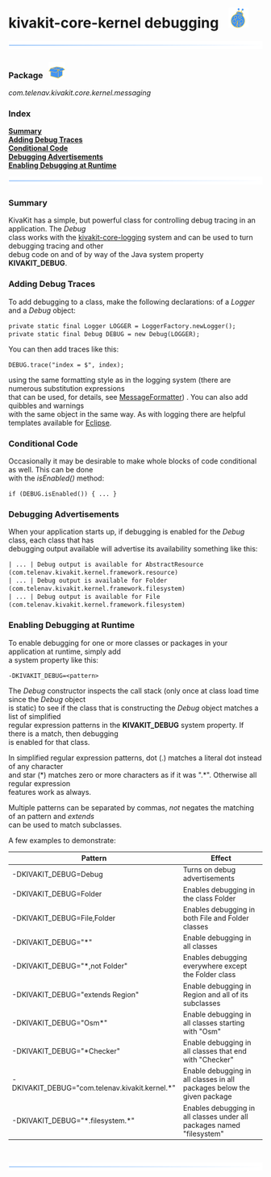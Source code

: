# kivakit-core-kernel debugging &nbsp; ![](../../../documentation/images/bug-40.png)

![](../documentation/images/horizontal-line.png)

### Package &nbsp; ![](../../../documentation/images/box-32.png)

*com.telenav.kivakit.core.kernel.messaging*

### Index

[**Summary**](#summary)  
[**Adding Debug Traces**](#adding-debug-traces)  
[**Conditional Code**](#conditional-code)  
[**Debugging Advertisements**](#debugging-advertisements)  
[**Enabling Debugging at Runtime**](#enabling-debugging-at-runtime)

![](../documentation/images/horizontal-line.png)

### Summary <a name="summary"></a>

KivaKit has a simple, but powerful class for controlling debug tracing in an application. The _Debug_  
class works with the [kivakit-core-logging](logging.md) system and can be used to turn debugging tracing and other  
debug code on and of by way of the Java system property **KIVAKIT_DEBUG**.

### Adding Debug Traces <a name="adding-debug-traces"></a>

To add debugging to a class, make the following declarations: of a _Logger_ and a _Debug_ object:

    private static final Logger LOGGER = LoggerFactory.newLogger(); 
    private static final Debug DEBUG = new Debug(LOGGER);

You can then add traces like this:

    DEBUG.trace("index = $", index);

using the same formatting style as in the logging system (there are numerous substitution expressions  
that can be used, for details,
see [MessageFormatter](https://telenav.github.io/kivakit/javadoc/kivakit.core.kernel/com/telenav/kivakit/core/kernel/messaging/messages/MessageFormatter.html))
. You can also add quibbles and warnings  
with the same object in the same way. As with logging there are helpful templates available
for [Eclipse](../../../documentation/development/setup.md).

### Conditional Code <a name="conditional-code"></a>

Occasionally it may be desirable to make whole blocks of code conditional as well. This can be done  
with the _isEnabled()_ method:

    if (DEBUG.isEnabled()) { ... }

### Debugging Advertisements <a name="debugging-advertisements"></a>

When your application starts up, if debugging is enabled for the _Debug_ class, each class that has  
debugging output available will advertise its availability something like this:

    | ... | Debug output is available for AbstractResource (com.telenav.kivakit.kernel.framework.resource)
    | ... | Debug output is available for Folder (com.telenav.kivakit.kernel.framework.filesystem)
    | ... | Debug output is available for File (com.telenav.kivakit.kernel.framework.filesystem)

### Enabling Debugging at Runtime <a name="enabling-debugging-at-runtime"></a>

To enable debugging for one or more classes or packages in your application at runtime, simply add  
a system property like this:

    -DKIVAKIT_DEBUG=<pattern>

The *Debug* constructor inspects the call stack (only once at class load time since the *Debug* object  
is static) to see if the class that is constructing the *Debug* object matches a list of simplified  
regular expression patterns in the **KIVAKIT_DEBUG** system property. If there is a match, then debugging  
is enabled for that class.

In simplified regular expression patterns, dot (.) matches a literal dot instead of any character  
and star (\*) matches zero or more characters as if it was ".\*". Otherwise all regular expression  
features work as always.

Multiple patterns can be separated by commas, *not* negates the matching of an pattern and *extends*  
can be used to match subclasses.

A few examples to demonstrate:

| Pattern | Effect |
|---|---|
| -DKIVAKIT_DEBUG=Debug | Turns on debug advertisements |
| -DKIVAKIT_DEBUG=Folder | Enables debugging in the class Folder |
| -DKIVAKIT_DEBUG=File,Folder | Enables debugging in both File and Folder classes |
| -DKIVAKIT_DEBUG="\*" | Enable debugging in all classes |
| -DKIVAKIT_DEBUG="\*,not Folder" | Enables debugging everywhere except the Folder class |
| -DKIVAKIT_DEBUG="extends Region" | Enable debugging in Region and all of its subclasses |
| -DKIVAKIT_DEBUG="Osm\*" | Enable debugging in all classes starting with "Osm" |
| -DKIVAKIT_DEBUG="\*Checker" | Enable debugging in all classes that end with "Checker" |
| -DKIVAKIT_DEBUG="com.telenav.kivakit.kernel.\*" | Enable debugging in all classes in all packages below the given package |
| -DKIVAKIT_DEBUG="\*.filesystem.\*" | Enables debugging in all classes under all packages named "filesystem" |

<br/>

![](../documentation/images/horizontal-line.png)
